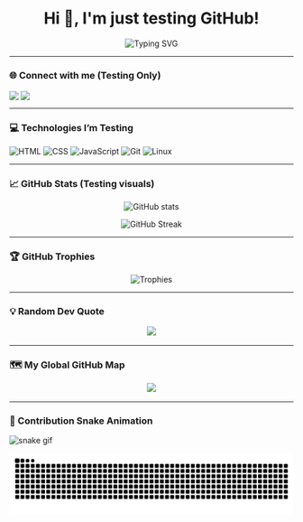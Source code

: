 <!-- Profile README for wedoforall -->
<h1 align="center">Hi 👋, I'm just testing GitHub!</h1>

<p align="center">
  <img src="https://readme-typing-svg.demolab.com?font=Fira+Code&pause=1000&center=true&vCenter=true&multiline=true&width=435&lines=Welcome+to+wedoforall's+GitHub!;Here+for+testing+everything+cool+😎" alt="Typing SVG" />
</p>

---

### 🌐 Connect with me (Testing Only)
<p align="left">
  <a href="https://github.com/wedoforall" target="blank"><img align="center" src="https://img.shields.io/badge/GitHub-wedoforall-black?logo=github&style=for-the-badge" /></a>
  <a href="mailto:wedoforall@example.com"><img align="center" src="https://img.shields.io/badge/Email-wedoforall%40example.com-blue?logo=gmail&style=for-the-badge" /></a>
</p>

---

### 💻 Technologies I’m Testing
![HTML](https://img.shields.io/badge/-HTML-E34F26?style=flat&logo=html5&logoColor=white)
![CSS](https://img.shields.io/badge/-CSS-1572B6?style=flat&logo=css3)
![JavaScript](https://img.shields.io/badge/-JavaScript-black?style=flat&logo=javascript)
![Git](https://img.shields.io/badge/-Git-F05032?style=flat&logo=git)
![Linux](https://img.shields.io/badge/-Linux-FCC624?style=flat&logo=linux&logoColor=black)

---

### 📈 GitHub Stats (Testing visuals)
<p align="center">
  <img src="https://github-readme-stats.vercel.app/api?username=wedoforall&show_icons=true&theme=radical" alt="GitHub stats" />
</p>

<p align="center">
  <img src="https://github-readme-streak-stats.herokuapp.com?user=wedoforall&theme=radical&hide_border=false" alt="GitHub Streak" />
</p>

---

### 🏆 GitHub Trophies
<p align="center">
  <img src="https://github-profile-trophy.vercel.app/?username=wedoforall&theme=radical&margin-w=15&margin-h=15" alt="Trophies" />
</p>

---

### 💡 Random Dev Quote
<p align="center">
  <img src="https://quotes-github-readme.vercel.app/api?type=horizontal&theme=radical" />
</p>

---

### 🗺️ My Global GitHub Map
<p align="center">
  <img src="https://cr-skills-chart-widget.vercel.app/api?username=wedoforall&show_icons=true&theme=radical" />
</p>

---

### 🐍 Contribution Snake Animation
![snake gif](https://github.com/wedoforall/wedoforall/blob/output/github-contribution-grid-snake.svg)

![snake gif](https://github.com/wedoforall/wedoforall/blob/output/github-contribution-grid-snake-dark.svg)

